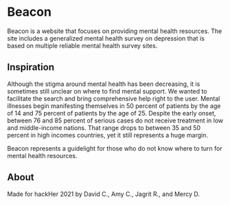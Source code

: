 # Beacon
Beacon is a website that focuses on providing mental health resources.
The site includes a generalized mental health survey on depression that is based on multiple reliable mental health survey sites. 

## Inspiration
Although the stigma around mental health has been decreasing, it is sometimes still unclear on where to find mental support. We wanted to facilitate the search and bring comprehensive help right to the user. Mental illnesses begin manifesting themselves in 50 percent of patients by the age of 14 and 75 percent of patients by the age of 25. Despite the early onset, between 76 and 85 percent of serious cases do not receive treatment in low and middle-income nations. That range drops to between 35 and 50 percent in high incomes countries, yet it still represents a huge margin.

Beacon represents a guidelight for those who do not know where to turn for mental health resources. 

## About
Made for hackHer 2021 by David C., Amy C., Jagrit R., and Mercy D.
